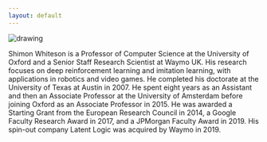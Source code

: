 ```yaml
---
layout: default
---
```


<!-- ### Shimon Whiteson  -->
<img src="/assets/img/shimon.jpg" alt="drawing" class="portrait"/>

Shimon Whiteson is a Professor of Computer Science at the University of Oxford and a Senior Staff Research Scientist at Waymo UK. His research focuses on deep reinforcement learning and imitation learning, with applications in robotics and video games. He completed his doctorate at the University of Texas at Austin in 2007. He spent eight years as an Assistant and then an Associate Professor at the University of Amsterdam before joining Oxford as an Associate Professor in 2015. He was awarded a Starting Grant from the European Research Council in 2014, a Google Faculty Research Award in 2017, and a JPMorgan Faculty Award in 2019. His spin-out company Latent Logic was acquired by Waymo in 2019.
